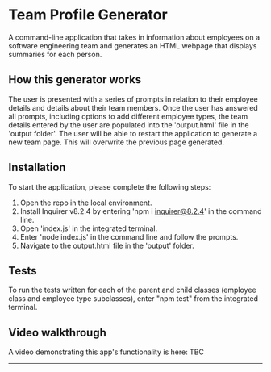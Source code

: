 # Team Profile Generator

A command-line application that takes in information about employees on a software engineering team and generates an HTML webpage that displays summaries for each person.

## How this generator works

The user is presented with a series of prompts in relation to their employee details and details about their team members. Once the user has answered all prompts, including options to add different employee types, the team details entered by the user are populated into the 'output.html' file in the 'output folder'. The user will be able to restart the application to generate a new team page. This will overwrite the previous page generated.

## Installation

To start the application, please complete the following steps:

1. Open the repo in the local environment.
2. Install Inquirer v8.2.4 by entering 'npm i inquirer@8.2.4' in the command line.
3. Open 'index.js' in the integrated terminal. 
4. Enter 'node index.js' in the command line and follow the prompts.
5. Navigate to the output.html file in the 'output' folder.

## Tests

To run the tests written for each of the parent and child classes (employee class and employee type subclasses), enter "npm test" from the integrated terminal.

## Video walkthrough

A video demonstrating this app's functionality is here: TBC

---